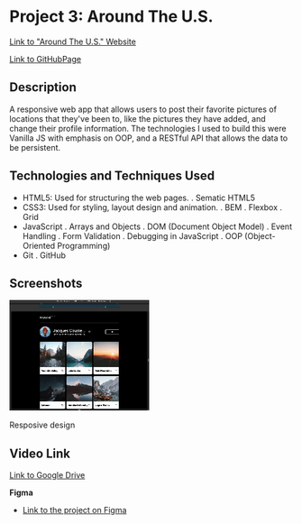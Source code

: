 # Project 3: Around The U.S.

[Link to "Around The U.S." Website](https://sawsimonlinn.github.io/se_project_aroundtheus/)

[Link to GitHubPage](https://github.com/SawSimonLinn/se_project_aroundtheus)

## Description

A responsive web app that allows users to post their favorite pictures of locations that they've been to, like the pictures they have added, and change their profile information. The technologies I used to build this were Vanilla JS with emphasis on OOP, and a RESTful API that allows the data to be persistent.

## Technologies and Techniques Used

- HTML5: Used for structuring the web pages.
  . Sematic HTML5
- CSS3: Used for styling, layout design and animation.
  . BEM
  . Flexbox
  . Grid
- JavaScript
  . Arrays and Objects
  . DOM (Document Object Model)
  . Event Handling
  . Form Validation
  . Debugging in JavaScript
  . OOP (Object-Oriented Programming)
- Git
  . GitHub

## Screenshots

![Screenshot 1](./images/responsive_layout.gif)

Resposive design

## Video Link

[Link to Google Drive](https://drive.google.com/file/d/1CrEJpvGAuLGDMXcB7MrROz7abOmqNbjR/view?usp=drive_link)

**Figma**

- [Link to the project on Figma](https://www.figma.com/file/ii4xxsJ0ghevUOcssTlHZv/Sprint-3%3A-Around-the-US?node-id=0%3A1)
